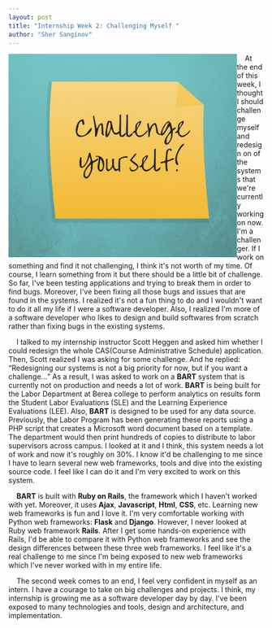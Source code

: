 ```yaml
---
layout: post
title: "Internship Week 2: Challenging Myself "
author: "Sher Sanginov"
---
```



<img class="img-responsive" src="/assets/img/intern6.png" alt="Drawing" style="width: 450px; height: 400px; display: block; float:left; ">

&nbsp;&nbsp;&nbsp;&nbsp;At the end of this week, I thought I should challenge myself and redesign on of the systems that we're currently working on now. I'm a challenger. If I work on something and find it not challenging, I think it's not worth of my time. Of course, I learn something from it but there should be a little bit of challenge. So far, I've been testing applications and trying to break them in order to find bugs. Moreover, I've been fixing all those bugs and issues that are found in the systems. I realized it's not a fun thing to do and I wouldn't want to do it all my life if I were a software developer. Also, I realized I'm more of a software developer who likes to design and build softwares from scratch rather than fixing bugs in the existing systems.

&nbsp;&nbsp;&nbsp;&nbsp;I talked to my internship instructor Scott Heggen and asked him whether I could redesign the whole CAS(Course Administrative Schedule) application. Then, Scott realized I was asking for some challenge. And he replied: <q>Redesigning our systems is not a big priority for now, but if you want a challenge...</q>
As a result, I was asked to work on a **BART** system that is currently not on production and needs a lot of work. **BART** is being built for the Labor Department at Berea college to perform analytics on results form the Student Labor Evaluations (SLE) and the Learning Experience Evaluations (LEE). Also, **BART** is designed to be used for any data source. Previously, the Labor Program has been generating these reports using a PHP script that creates a Microsoft word document based on a template. The department would then print hundreds of copies to distribute to labor supervisors across campus. I looked at it and I think, this system needs a lot of work and now it's roughly on 30%. I know it'd be challenging to me since I have to learn several new web frameworks, tools and dive into the existing source code. I feel like I can do it and I'm very excited to work on this system.

&nbsp;&nbsp;&nbsp;&nbsp;**BART** is built with **Ruby on Rails**, the framework which I haven't worked with yet. Moreover, it uses **Ajax**, **Javascript**, **Html**, **CSS**, etc. Learning new web frameworks is fun and I love it. I'm very comfortable working with Python web frameworks: **Flask** and **Django**. However, I never looked at Ruby web framework **Rails**. After I get some hands-on experience with Rails, I'd be able to compare it with Python web frameworks and see the design differences between these three web frameworks. I feel like it's a real challenge to me since I'm being exposed to new web frameworks which I've never worked with in my entire life.

&nbsp;&nbsp;&nbsp;&nbsp;The second week comes to an end, I feel very confident in myself as an intern. I have a courage to take on big challenges and projects. I think, my internship is growing me as a software developer day by day. I've been exposed to many technologies and tools, design and architecture, and implementation.
